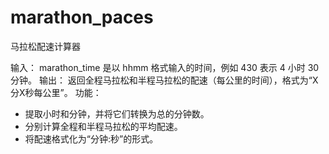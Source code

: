 # marathon_paces
马拉松配速计算器

输入： marathon_time 是以 hhmm 格式输入的时间，例如 430 表示 4 小时 30 分钟。
输出： 返回全程马拉松和半程马拉松的配速（每公里的时间），格式为“X分X秒每公里”。
功能：
- 提取小时和分钟，并将它们转换为总的分钟数。
- 分别计算全程和半程马拉松的平均配速。
- 将配速格式化为“分钟:秒”的形式。
